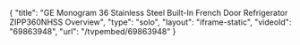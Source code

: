 {
    "title": "GE Monogram 36 Stainless Steel Built-In French Door Refrigerator ZIPP360NHSS Overview",
    "type": "solo",
    "layout": "iframe-static",
    "videoId": "69863948",
    "url": "\/tvpembed\/69863948"
}